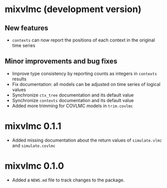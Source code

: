 # mixvlmc (development version)

## New features
* `contexts` can now report the positions of each context in the original time
  series

## Minor improvements and bug fixes
* Improve type consistency by reporting counts as integers in `contexts` results
* Fix documentation: all models can be adjusted on time series of logical values
* Synchronize `ctx_tree` documentation and its default value
* Synchronize `contexts` documentation and its default value
* Added more trimming for COVLMC models in `trim.covlmc`

# mixvlmc 0.1.1

* Added missing documentation about the return values of `simulate.vlmc` and
  `simulate.covlmc`

# mixvlmc 0.1.0

* Added a `NEWS.md` file to track changes to the package.
